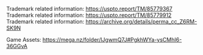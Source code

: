 Trademark related information: https://uspto.report/TM/85779367            
Trademark related information: https://uspto.report/TM/85779912             
Trademark related information: https://archive.org/details/perma_cc_Z6RM-SK9N      

Game Assets: https://mega.nz/folder/lJgwmQ7J#PgkhWYa-ysCMhI6-36GGvA

